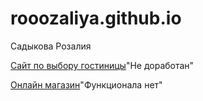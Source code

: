 # rooozaliya.github.io
Садыкова Розалия

[Сайт по выбору гостиницы](https://rooozaliya.github.io/git/page1.html)"Не доработан"

[Онлайн магазин](rooozaliya.github.io/market/index.html)"Функционала нет"
